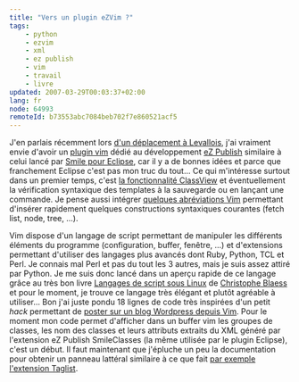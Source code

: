 ```yaml
---
title: "Vers un plugin eZVim ?"
tags:
    - python
    - ezvim
    - xml
    - ez publish
    - vim
    - travail
    - livre
updated: 2007-03-29T00:03:37+02:00
lang: fr
node: 64993
remoteId: b73553abc7084beb702f7e860521acf5
---
```

 
J'en parlais récemment lors [d'un déplacement à Levallois](/post/en-direct-de-levallois-perret), j'ai vraiment envie d'avoir un [plugin vim](http://www.vim.org/scripts/index.php) dédié au développement [eZ Publish]() similaire à celui lancé par [Smile pour Eclipse](http://smile-ez-plugin.sourceforge.net/), car il y a de bonnes idées et parce que franchement Eclipse c'est pas mon truc du tout... Ce qui m'intéresse surtout dans un premier temps, c'est [la fonctionnalité ClassView](http://smile-ez-plugin.sourceforge.net/screen1.jpg) et éventuellement la vérification syntaxique des templates à la sauvegarde ou en lançant une commande. Je pense aussi intégrer [quelques abréviations Vim](http://vimdoc.sourceforge.net/htmldoc/map.html#Abbreviations) permettant d'insérer rapidement quelques constructions syntaxiques courantes (fetch list, node, tree, ...).

 
Vim dispose d'un langage de script permettant de manipuler les différents éléments du programme (configuration, buffer, fenêtre, ...) et d'extensions permettant d'utiliser des langages plus avancés dont Ruby, Python, TCL et Perl. Je connais mal Perl et pas du tout les 3 autres, mais je suis assez attiré par Python. Je me suis donc lancé dans un aperçu rapide de ce langage grâce au très bon livre [Langages de script sous Linux](http://www.blaess.fr/christophe/publications/scriptlinux/index.html) de [Christophe Blaess](http://www.blaess.fr/christophe/index.html) et pour le moment, je trouve ce langage très élégant et plutôt agréable à utiliser... Bon j'ai juste pondu 18 lignes de code très inspirées d'un petit *hack* permettant de [poster sur un blog Wordpress depuis Vim](http://coopblue.com/blog/2006/06/posting-to-wordpress-from-vim-with-tags-and-markdown/). Pour le moment mon code permet d'afficher dans un buffer vim les groupes de classes, les nom des classes et leurs attributs extraits du XML généré par l'extension eZ Publish SmileClasses (la même utilisée par le plugin Eclipse), c'est un début. Il faut maintenant que j'épluche un peu la documentation pour obtenir un panneau lattéral similaire à ce que fait [par exemple l'extension Taglist](http://vim-taglist.sourceforge.net/images/taglist_c.gif).


